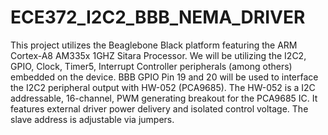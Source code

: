 # ECE372_I2C2_BBB_NEMA_DRIVER
This project utilizes the Beaglebone Black platform featuring the ARM Cortex-A8 AM335x 1GHZ Sitara Processor. We will be utilizing the I2C2, GPIO, Clock, Timer5, Interrupt Controller peripherals (among others) embedded on the device.    BBB GPIO Pin 19 and 20 will be used to interface the I2C2 peripheral output with HW-052 (PCA9685). The HW-052 is a I2C addressable, 16-channel, PWM generating breakout for the PCA9685 IC. It features external driver power delivery and isolated control voltage. The slave address is adjustable via jumpers.
